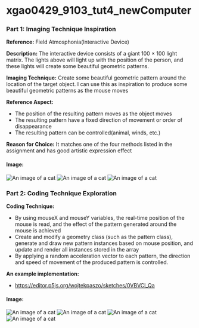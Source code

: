 # xgao0429_9103_tut4_newComputer
### Part 1: Imaging Technique Inspiration
**Reference:** Field Atmosphonia(Interactive Device)

**Description:** The interactive device consists of a giant 100 × 100 light matrix. The lights above will light up with the position of the person, and these lights will create some beautiful geometric patterns.

**Imaging Technique:** Create some beautiful geometric pattern around the location of the target object. I can use this as inspiration to produce some beautiful geometric patterns as the mouse moves

**Reference Aspect:**
- The position of the resulting pattern moves as the object moves
- The resulting pattern have a fixed direction of movement or order of disappearance
- The resulting pattern can be controlled(animal, winds, etc.)

**Reason for Choice:** It matches one of the four methods listed in the assignment and has good artistic expression effect
#### Image:
![An image of a cat](assets/part1_1.jpg)
![An image of a cat](assets/part1_2.JPG)
![An image of a cat](assets/part1_3.png)
### Part 2: Coding Technique Exploration
**Coding Technique:**
- By using mouseX and mouseY variables, the real-time position of the mouse is read, and the effect of the pattern generated around the mouse is achieved
- Create and modify a geometry class (such as the pattern class), generate and draw new pattern instances based on mouse position, and update and render all instances stored in the array
- By applying a random acceleration vector to each pattern, the direction and speed of movement of the produced pattern is controlled.

**An example implementation:**
- https://editor.p5js.org/wojtekpaszo/sketches/0VBVCl_Qa
#### Image:
![An image of a cat](assets/part2_1.png)
![An image of a cat](assets/part2_2.png)
![An image of a cat](assets/part2_3.png)
![An image of a cat](assets/part2_4.png)